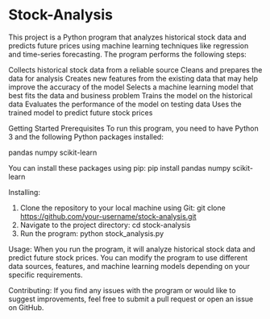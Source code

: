 # Stock-Analysis
This project is a Python program that analyzes historical stock data and predicts future prices using machine learning techniques like regression and time-series forecasting. The program performs the following steps:

Collects historical stock data from a reliable source
Cleans and prepares the data for analysis
Creates new features from the existing data that may help improve the accuracy of the model
Selects a machine learning model that best fits the data and business problem
Trains the model on the historical data
Evaluates the performance of the model on testing data
Uses the trained model to predict future stock prices

Getting Started
Prerequisites
To run this program, you need to have Python 3 and the following Python packages installed:

pandas
numpy
scikit-learn

You can install these packages using pip:
pip install pandas numpy scikit-learn

Installing:
1. Clone the repository to your local machine using Git:
git clone https://github.com/your-username/stock-analysis.git
2. Navigate to the project directory:
cd stock-analysis
3. Run the program:
python stock_analysis.py

Usage:
When you run the program, it will analyze historical stock data and predict future stock prices. You can modify the program to use different data sources, features, and machine learning models depending on your specific requirements.

Contributing:
If you find any issues with the program or would like to suggest improvements, feel free to submit a pull request or open an issue on GitHub.

